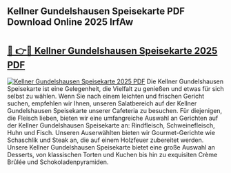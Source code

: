 ## Kellner Gundelshausen Speisekarte PDF Download Online 2025 lrfAw

# <h2><a href="http://gc7b3o.nevu.top/?p=Kellner+Gundelshausen+Speisekarte">🔗 👉🔴 Kellner Gundelshausen Speisekarte 2025 PDF</a></h2>

[![Kellner Gundelshausen Speisekarte 2025 PDF](https://i.imgur.com/dBaPXMq.png)](http://gc7b3o.nevu.top/?p=Kellner+Gundelshausen+Speisekarte)
Die Kellner Gundelshausen Speisekarte ist eine Gelegenheit, die Vielfalt zu genießen und etwas für sich selbst zu wählen. Wenn Sie nach einem leichten und frischen Gericht suchen, empfehlen wir Ihnen, unseren Salatbereich auf der Kellner Gundelshausen Speisekarte unserer Cafeteria zu besuchen. Für diejenigen, die Fleisch lieben, bieten wir eine umfangreiche Auswahl an Gerichten auf der Kellner Gundelshausen Speisekarte an: Rindfleisch, Schweinefleisch, Huhn und Fisch. Unseren Auserwählten bieten wir Gourmet-Gerichte wie Schaschlik und Steak an, die auf einem Holzfeuer zubereitet werden. Unsere Kellner Gundelshausen Speisekarte bietet eine große Auswahl an Desserts, von klassischen Torten und Kuchen bis hin zu exquisiten Crème Brûlée und Schokoladenpyramiden.
